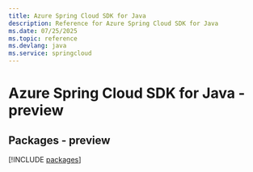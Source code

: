 ```yaml
---
title: Azure Spring Cloud SDK for Java
description: Reference for Azure Spring Cloud SDK for Java
ms.date: 07/25/2025
ms.topic: reference
ms.devlang: java
ms.service: springcloud
---
```

# Azure Spring Cloud SDK for Java - preview
## Packages - preview
[!INCLUDE [packages](spring-cloud-index.md)]